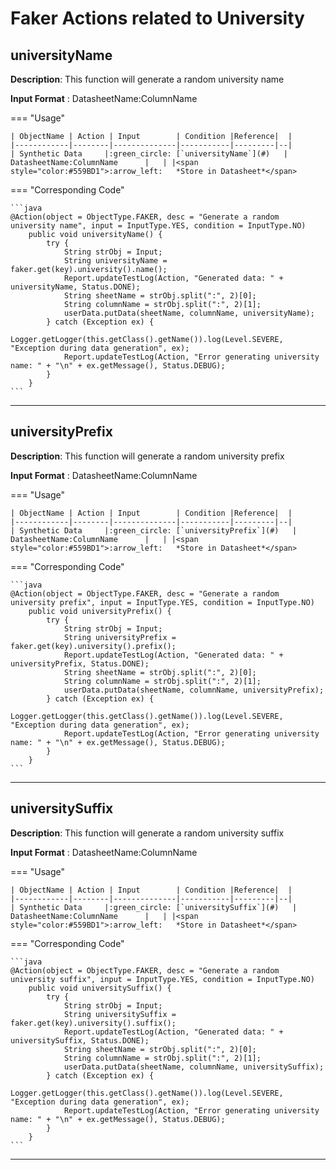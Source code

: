 # **Faker Actions related to University**

## **universityName**

**Description**: This function will generate a random university name

**Input Format** : DatasheetName:ColumnName

=== "Usage"

    | ObjectName | Action | Input        | Condition |Reference|  |
    |------------|--------|--------------|-----------|---------|--|
    | Synthetic Data     |:green_circle: [`universityName`](#)   | DatasheetName:ColumnName      |   | |<span style="color:#559BD1">:arrow_left:   *Store in Datasheet*</span> 

=== "Corresponding Code"

    ```java
    @Action(object = ObjectType.FAKER, desc = "Generate a random university name", input = InputType.YES, condition = InputType.NO)
        public void universityName() {
            try {
                String strObj = Input;
                String universityName = faker.get(key).university().name();
                Report.updateTestLog(Action, "Generated data: " + universityName, Status.DONE);
                String sheetName = strObj.split(":", 2)[0];
                String columnName = strObj.split(":", 2)[1];
                userData.putData(sheetName, columnName, universityName);
            } catch (Exception ex) {
                Logger.getLogger(this.getClass().getName()).log(Level.SEVERE, "Exception during data generation", ex);
                Report.updateTestLog(Action, "Error generating university name: " + "\n" + ex.getMessage(), Status.DEBUG);
            }
        }
    ```
-----------------------------------------------------

## **universityPrefix**

**Description**: This function will generate a random university prefix

**Input Format** : DatasheetName:ColumnName

=== "Usage"

    | ObjectName | Action | Input        | Condition |Reference|  |
    |------------|--------|--------------|-----------|---------|--|
    | Synthetic Data     |:green_circle: [`universityPrefix`](#)   | DatasheetName:ColumnName      |   | |<span style="color:#559BD1">:arrow_left:   *Store in Datasheet*</span> 

=== "Corresponding Code"

    ```java
    @Action(object = ObjectType.FAKER, desc = "Generate a random university prefix", input = InputType.YES, condition = InputType.NO)
        public void universityPrefix() {
            try {
                String strObj = Input;
                String universityPrefix = faker.get(key).university().prefix();
                Report.updateTestLog(Action, "Generated data: " + universityPrefix, Status.DONE);
                String sheetName = strObj.split(":", 2)[0];
                String columnName = strObj.split(":", 2)[1];
                userData.putData(sheetName, columnName, universityPrefix);
            } catch (Exception ex) {
                Logger.getLogger(this.getClass().getName()).log(Level.SEVERE, "Exception during data generation", ex);
                Report.updateTestLog(Action, "Error generating university name: " + "\n" + ex.getMessage(), Status.DEBUG);
            }
        }
    ```
-----------------------------------------------------

## **universitySuffix**

**Description**: This function will generate a random university suffix

**Input Format** : DatasheetName:ColumnName

=== "Usage"

    | ObjectName | Action | Input        | Condition |Reference|  |
    |------------|--------|--------------|-----------|---------|--|
    | Synthetic Data     |:green_circle: [`universitySuffix`](#)   | DatasheetName:ColumnName      |   | |<span style="color:#559BD1">:arrow_left:   *Store in Datasheet*</span> 

=== "Corresponding Code"

    ```java
    @Action(object = ObjectType.FAKER, desc = "Generate a random university suffix", input = InputType.YES, condition = InputType.NO)
        public void universitySuffix() {
            try {
                String strObj = Input;
                String universitySuffix = faker.get(key).university().suffix();
                Report.updateTestLog(Action, "Generated data: " + universitySuffix, Status.DONE);
                String sheetName = strObj.split(":", 2)[0];
                String columnName = strObj.split(":", 2)[1];
                userData.putData(sheetName, columnName, universitySuffix);
            } catch (Exception ex) {
                Logger.getLogger(this.getClass().getName()).log(Level.SEVERE, "Exception during data generation", ex);
                Report.updateTestLog(Action, "Error generating university name: " + "\n" + ex.getMessage(), Status.DEBUG);
            }
        }
    ```
-----------------------------------------------------